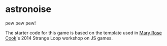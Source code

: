 astronoise
==========

pew pew pew!

The starter code for this game is based on the template used in
[Mary Rose Cook](github.com/maryrosecook)'s 2014 Strange Loop workshop on JS
games.

